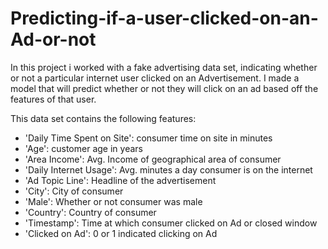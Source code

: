 # Predicting-if-a-user-clicked-on-an-Ad-or-not
In this project i worked with a fake advertising data set, indicating whether or not a particular internet user clicked on an Advertisement.
I made a model that will predict whether or not they will click on an ad based off the features of that user.

This data set contains the following features:

- 'Daily Time Spent on Site': consumer time on site in minutes
- 'Age': customer age in years
- 'Area Income': Avg. Income of geographical area of consumer
- 'Daily Internet Usage': Avg. minutes a day consumer is on the internet
- 'Ad Topic Line': Headline of the advertisement
- 'City': City of consumer
- 'Male': Whether or not consumer was male
- 'Country': Country of consumer
- 'Timestamp': Time at which consumer clicked on Ad or closed window
- 'Clicked on Ad': 0 or 1 indicated clicking on Ad
